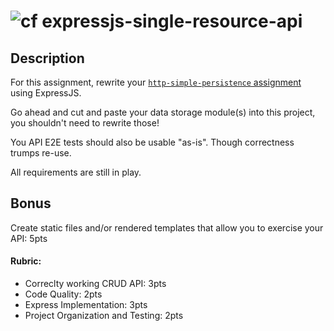 ![cf](http://i.imgur.com/7v5ASc8.png) expressjs-single-resource-api
====

## Description

For this assignment, rewrite your [`http-simple-persistence` assignment](../../../http-simple-persistence/blob/master/LAB.md)
using ExpressJS.

Go ahead and cut and paste your data storage module(s) into this project, you shouldn't
need to rewrite those!

You API E2E tests should also be usable "as-is". Though correctness trumps re-use.

All requirements are still in play.

## Bonus

Create static files and/or rendered templates that allow you to exercise your API: 5pts

#### Rubric:
* Correclty working CRUD API: 3pts
* Code Quality: 2pts
* Express Implementation: 3pts
* Project Organization and Testing: 2pts
